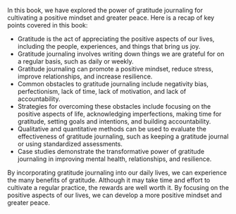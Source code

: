 
In this book, we have explored the power of gratitude journaling for cultivating a positive mindset and greater peace. Here is a recap of key points covered in this book:

* Gratitude is the act of appreciating the positive aspects of our lives, including the people, experiences, and things that bring us joy.
* Gratitude journaling involves writing down things we are grateful for on a regular basis, such as daily or weekly.
* Gratitude journaling can promote a positive mindset, reduce stress, improve relationships, and increase resilience.
* Common obstacles to gratitude journaling include negativity bias, perfectionism, lack of time, lack of motivation, and lack of accountability.
* Strategies for overcoming these obstacles include focusing on the positive aspects of life, acknowledging imperfections, making time for gratitude, setting goals and intentions, and building accountability.
* Qualitative and quantitative methods can be used to evaluate the effectiveness of gratitude journaling, such as keeping a gratitude journal or using standardized assessments.
* Case studies demonstrate the transformative power of gratitude journaling in improving mental health, relationships, and resilience.

By incorporating gratitude journaling into our daily lives, we can experience the many benefits of gratitude. Although it may take time and effort to cultivate a regular practice, the rewards are well worth it. By focusing on the positive aspects of our lives, we can develop a more positive mindset and greater peace.
